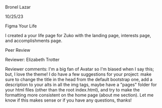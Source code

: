 Bronel Lazar

10/25/23

Figma Your Life

I created a your life page for Zuko with the landing page, interests page, and accomplishments page.

Peer Review

Reviewer: Elizabeth Trotter

Reviewer comments: I'm a big fan of Avatar so I'm biased when I say this; but, I love the theme! I do have a few suggestions for your project: make sure to change the title in the head from the default bootstrap one, add a description to your alts in all the img tags, maybe have a "pages" folder for your html files (other than the root index.html), and try to make the formatting more consistent on the home page (about me section). Let me know if this makes sense or if you have any questions, thanks!
